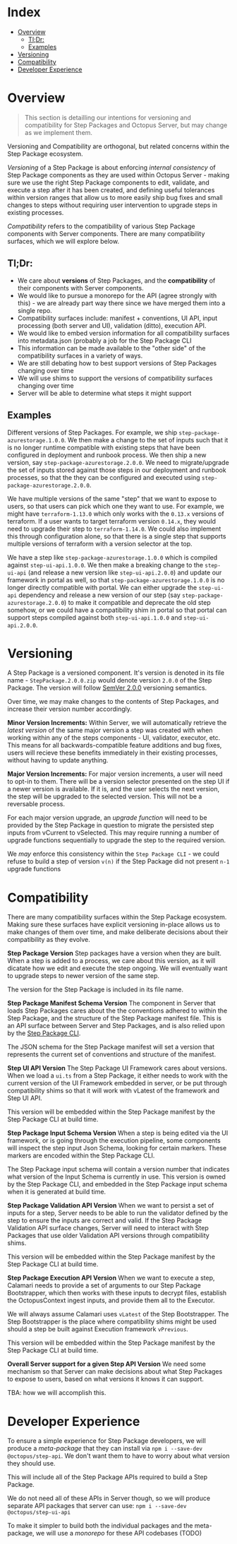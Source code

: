 # Index

- [Overview](#overview)
  - [Tl;Dr:](#tl-dr)
  - [Examples](#examples)
- [Versioning](#versioning)
- [Compatibility](#compatibility)
- [Developer Experience](#developer-experience)

# Overview

> This section is detailling our intentions for versioning and compatibility for Step Packages and Octopus Server, but may change as we implement them.

Versioning and Compatibility are orthogonal, but related concerns within the Step Package ecosystem.

_Versioning_ of a Step Package is about enforcing _internal consistency_ of Step Package components as they are used within Octopus Server - making sure we use the right Step Package components to edit, validate, and execute a step after it has been created, and defining useful tolerances within version ranges that allow us to more easily ship bug fixes and small changes to steps without requiring user intervention to upgrade steps in existing processes.

_Compatibility_ refers to the compatibility of various Step Package components with Server components. There are many compatibility surfaces, which we will explore below.

## Tl;Dr:

- We care about **versions** of Step Packages, and the **compatibility** of their components with Server components.
- We would like to pursue a monorepo for the API (agree strongly with this) - we are already part way there since we have merged them into a single repo.
- Compatibility surfaces include: manifest + conventions, UI API, input processing (both server and UI), validation (ditto), execution API.
- We would like to embed version information for all compatibility surfaces into metadata.json (probably a job for the Step Package CLI
- This information can be made available to the "other side" of the compatibility surfaces in a variety of ways.
- We are still debating how to best support versions of Step Packages changing over time
- We will use shims to support the versions of compatibility surfaces changing over time
- Server will be able to determine what steps it might support

## Examples

Different versions of Step Packages. For example, we ship `step-package-azurestorage.1.0.0`. We then make a change to the set of inputs such that it is no longer runtime compatible with existing steps that have been configured in deployment and runbook process. We then ship a new version, say `step-package-azurestorage.2.0.0`. We need to migrate/upgrade the set of inputs stored against those steps in our deployment and runbook processes, so that the they can be configured and executed using `step-package-azurestorage.2.0.0`.

We have multiple versions of the same "step" that we want to expose to users, so that users can pick which one they want to use. For example, we might have `terraform-1.13.0` which only works with the `0.13.x` versions of terraform. If a user wants to target terraform version `0.14.x`, they would need to upgrade their step to `terraform-1.14.0`. We could also implement this through configuration alone, so that there is a single step that supports multiple versions of terraform with a version selector at the top.

We have a step like `step-package-azurestorage.1.0.0` which is compiled against `step-ui-api.1.0.0`. We then make a breaking change to the `step-ui-api` (and release a new version like `step-ui-api.2.0.0`) and update our framework in portal as well, so that `step-package-azurestorage.1.0.0` is no longer directly compatible with portal. We can either upgrade the `step-ui-api` dependency and release a new version of our step (say `step-package-azurestorage.2.0.0`) to make it compatible and deprecate the old step somehow, or we could have a compatibility shim in portal so that portal can support steps compiled against both `step-ui-api.1.0.0` and `step-ui-api.2.0.0`.

# Versioning

A Step Package is a versioned component. It's version is denoted in its file name - `StepPackage.2.0.0.zip` would denote version `2.0.0` of the Step Package. The version will follow [SemVer 2.0.0](https://semver.org/) versioning semantics.

Over time, we may make changes to the contents of Step Packages, and increase their version number accordingly.

**Minor Version Increments:** Within Server, we will automatically retrieve the _latest version_ of the same major version a step was created with when working within any of the steps components - UI, validator, executor, etc. This means for all backwards-compatible feature additions and bug fixes, users will recieve these benefits immediately in their existing processes, without having to update anything.

**Major Version Increments:** For major version increments, a user will need to opt-in to them. There will be a version selector presented on the step UI if a newer version is available. If it is, and the user selects the next version, the step will be upgraded to the selected version. This will not be a reversable process.

For each major version upgrade, an _upgrade function_ will need to be provided by the Step Package in question to migrate the persisted step inputs from vCurrent to vSelected. This may require running a number of upgrade functions sequentially to upgrade the step to the required version.

We _may_ enforce this consistency within the `Step Package CLI` - we could refuse to build a step of version `v(n)` if the Step Package did not present `n-1` upgrade functions

# Compatibility

There are many compatibility surfaces within the Step Package ecosystem. Making sure these surfaces have explicit versioning in-place allows us to make changes of them over time, and make deliberate decisions about their compatibility as they evolve.

**Step Package Version**
Step packages have a version when they are built. When a step is added to a process, we care about this version, as it will dicatate how we edit and execute the step ongoing. We will eventually want to upgrade steps to newer version of the same step.

The version for the Step Package is included in its file name.

**Step Package Manifest Schema Version**
The component in Server that loads Step Packages cares about the the conventions adhered to within the Step Package, and the structure of the Step Package manifest file. This is an API surface between Server and Step Packages, and is also relied upon by the [Step Package CLI](https://github.com/OctopusDeploy/Architecture/blob/master/Steps/Components/StepPackageCLI.md).

The JSON schema for the Step Package manifest will set a version that represents the current set of conventions and structure of the manifest.

**Step UI API Version**
The Step Package UI Framework cares about versions. When we load a `ui.ts` from a Step Package, it either needs to work with the current version of the UI Framework embedded in server, or be put through compatibility shims so that it will work with vLatest of the framework and Step UI API.

This version will be embedded within the Step Package manifest by the Step Package CLI at build time.

**Step Package Input Schema Version**
When a step is being edited via the UI framework, or is going through the execution pipeline, some components will inspect the step input Json Schema, looking for certain markers. These markers are encoded within the Step Package CLI.

The Step Package input schema will contain a version number that indicates what version of the Input Schema is currently in use. This version is owned by the Step Package CLI, and embedded in the Step Package input schema when it is generated at build time.

**Step Package Validation API Version**
When we want to persist a set of inputs for a step, Server needs to be able to run the validator defined by the step to ensure the inputs are correct and valid. If the Step Package Validation API surface changes, Server will need to interact with Step Packages that use older Validation API versions through compatibility shims.

This version will be embedded within the Step Package manifest by the Step Package CLI at build time.

**Step Package Execution API Version**
When we want to execute a step, Calamari needs to provide a set of arguments to our Step Package Bootstrapper, which then works with these inputs to decrypt files, establish the OctopusContext ingest inputs, and provide them all to the Executor.

We will always assume Calamari uses `vLatest` of the Step Bootstrapper. The Step Bootstrapper is the place where compatibility shims might be used should a step be built against Execution framework `vPrevious`.

This version will be embedded within the Step Package manifest by the Step Package CLI at build time.

**Overall Server support for a given Step API Version**
We need some mechanism so that Server can make decisions about what Step Packages to expose to users, based on what versions it knows it can support.

TBA: how we will accomplish this.

# Developer Experience

To ensure a simple experience for Step Package developers, we will produce a _meta-package_ that they can install via `npm i --save-dev @octopus/step-api`. We don't want them to have to worry about what version they should use.

This will include all of the Step Package APIs required to build a Step Package.

We do not need all of these APIs in Server though, so we will produce separate API packages that server can use: `npm i --save-dev @octopus/step-ui-api`

To make it simpler to build both the individual packages and the meta-package, we will use a _monorepo_ for these API codebases (TODO)
